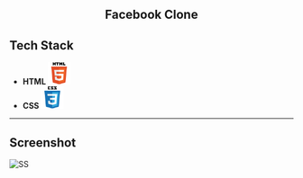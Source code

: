 <h2 align="center">Facebook Clone</h2>

## Tech Stack

- **HTML <img src="https://raw.githubusercontent.com/devicons/devicon/master/icons/html5/html5-original-wordmark.svg" alt="html5" width="40" height="40"/>**
- **CSS <img src="https://raw.githubusercontent.com/devicons/devicon/master/icons/css3/css3-original-wordmark.svg" alt="css3" width="40" height="40"/>**

<hr>

## Screenshot

![SS](https://user-images.githubusercontent.com/90305324/210138896-42de3c30-3423-4d2d-966c-dd8bd37653b5.png)
